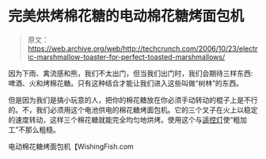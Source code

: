 # 完美烘烤棉花糖的电动棉花糖烤面包机

> 原文：<https://web.archive.org/web/http://techcrunch.com/2006/10/23/electric-marshmallow-toaster-for-perfect-toasted-marshmallows/>

因为下雨、禽流感和熊，我们不太出门，但当我们出门时，我们会期待三样东西:啤酒、火和烤棉花糖。只有这种结合才能让我们进入这些叫做“树林”的东西。

但是因为我们是搞小玩意的人，把你的棉花糖放在你必须手动转动的棍子上是不行的。不，我们必须用这个电池供电的棉花糖烤面包机。它的三个叉子在火上以稳定的速度转动，这样三个棉花糖就能完全均匀地烘烤。使用这个与[遥控灯](https://web.archive.org/web/20150424150453/http://crunchgear.com/2006/10/15/remote-control-lantern-for-lazy-shiftless-campers/)使“粗加工”不那么粗糙。

电动棉花糖烤面包机【WishingFish.com 